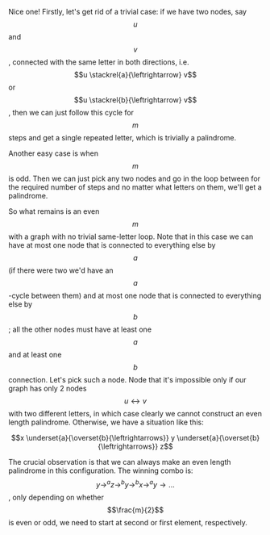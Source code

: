 Nice one!  Firstly, let's get rid of a trivial case: if we have two nodes, say $$u$$ and $$v$$, connected with the same letter in both directions, i.e. $$u \stackrel{a}{\leftrightarrow} v$$ or $$u \stackrel{b}{\leftrightarrow} v$$, then we can just follow this cycle for $$m$$ steps and get a single repeated letter, which is trivially a palindrome.

Another easy case is when $$m$$ is odd.  Then we can just pick any two nodes and go in the loop between for the required number of steps and no matter what letters on them, we'll get a palindrome.

So what remains is an even $$m$$ with a graph with no trivial same-letter loop.  Note that in this case we can have at most one node that is connected to everything else by $$a$$ (if there were two we'd have an $$a$$-cycle between them) and at most one node that is connected to everything else by $$b$$; all the other nodes must have at least one $$a$$ and at least one $$b$$ connection.  Let's pick such a node.  Node that it's impossible only if our graph has only 2 nodes  $$u \leftrightarrow v$$ with two different letters, in which case clearly we cannot construct an even length palindrome.  Otherwise, we have a situation like this:

$$x \underset{a}{\overset{b}{\leftrightarrows}} y \underset{a}{\overset{b}{\leftrightarrows}} z$$

The crucial observation is that we can always make an even length palindrome in this configuration.  The winning combo is: $$y \to^a z \to^b y \to^b x \to^a y \to \ldots$$, only depending on whether $$\frac{m}{2}$$ is even or odd, we need to start at second or first element, respectively.
